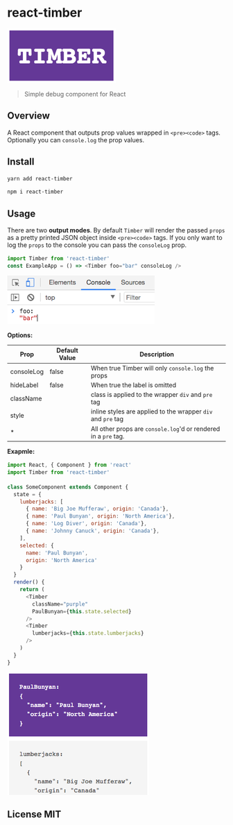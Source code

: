 # react-timber

![Logo](logo.png?raw=true "Timber")

> Simple debug component for React

## Overview

A React component that outputs prop values wrapped in `<pre><code>` tags. Optionally you can `console.log` the prop values.

## Install

```sh
yarn add react-timber
```

```sh
npm i react-timber
```

## Usage

There are two **output modes**. By default `Timber` will render the passed `props` as a pretty printed JSON object inside `<pre><code>` tags. If you only want to log the `props` to the console you can pass the `consoleLog` prop.

```js
import Timber from 'react-timber'
const ExampleApp = () => <Timber foo="bar" consoleLog />
```
![Example](example1.png?raw=true "Outputs to the Console")

**Options:**

| Prop       | Default Value |   Description |
| ---------- | ------------- | ------------- |
| consoleLog | false | When true Timber will only `console.log` the props |
| hideLabel | false | When true the label is omitted |
| className |   | class is applied to the wrapper `div` and `pre` tag |
| style |   | inline styles are applied to the wrapper `div` and `pre` tag |
| * |    | All other props are `console.log`'d or rendered in a `pre` tag. |


**Exapmle:**

```js
import React, { Component } from 'react'
import Timber from 'react-timber'

class SomeComponent extends Component {
  state = {
    lumberjacks: [
      { name: 'Big Joe Mufferaw', origin: 'Canada'}, 
      { name: 'Paul Bunyan', origin: 'North America'}, 
      { name: 'Log Diver', origin: 'Canada'},
      { name: 'Johnny Canuck', origin: 'Canada'},
    ],
    selected: { 
      name: 'Paul Bunyan', 
      origin: 'North America'
    }
  }
  render() {
    return (
      <Timber 
        className="purple" 
        PaulBunyan={this.state.selected} 
      />
      <Timber
        lumberjacks={this.state.lumberjacks}
      />
    )
  }
}
```
![Example 2](example2.png?raw=true "Outputs to pre tag")

## License MIT
